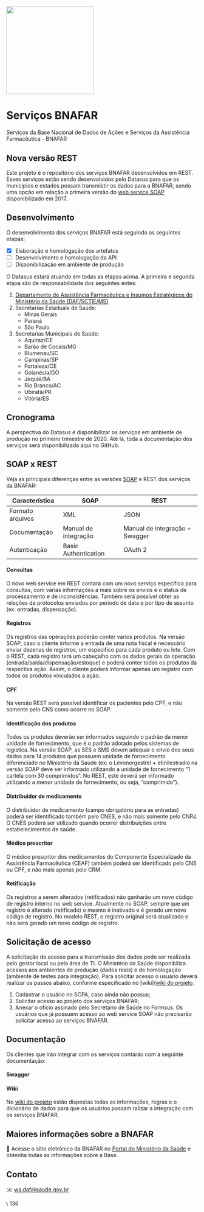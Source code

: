 # <img src="https://github.com/CGMPAF/ServicosBnafar/blob/master/image/image_bnafar.png?raw=true" height="230">
# Serviços BNAFAR
Serviços da Base Nacional de Dados de Ações e Serviços da Assistência Farmacêutica - BNAFAR
## Nova versão REST
Este projeto é o repositório dos serviços BNAFAR desenvolvidos em REST. Esses serviços estão sendo desenvolvidos pelo Datasus para que os municipios e estados possam transmistir os dados para a BNAFAR, sendo uma opção em relação a primeira versão do [web service SOAP](https://github.com/wsbndaf/Webservice) disponibilizado em 2017.
## Desenvolvimento
O desenvolvimento dos serviços BNAFAR está seguindo as seguintes etapas:
- [x] Elaboração e homologação dos artefatos
- [ ] Desenvolvimento e homologação da API
- [ ] Disponibilização em ambiente de produção

O Datasus estará atuando em todas as etapas acima.
A primeira e segunda etapa são de responsabilidade dos seguintes entes:
1. [Departamento de Assistência Farmacêutica e Insumos Estratégicos do Ministério da Saúde (DAF/SCTIE/MS)](http://www.saude.gov.br/assistencia-farmaceutica)
2. Secretarias Estaduais de Saúde:
    - Minas Gerais
    - Paraná
    - São Paulo
6. Secretarias Municipais de Saúde:
    - Aquiraz/CE
    - Barão de Cocais/MG
    - Blumenau/SC
    - Campinas/SP
    - Fortaleza/CE
    - Goianésia/GO
    - Jequié/BA
    - Rio Branco/AC
    - Ubiratã/PR
    - Vitória/ES
## Cronograma
A perspectiva do Datasus é disponibilizar os serviços em ambiente de produção no primeiro trimestre de 2020. 
Até lá, toda a documentação dos serviços será disponibilizada aqui no GitHub. 
## SOAP x REST
Veja as principais diferenças entre as versões [SOAP](https://github.com/wsbndaf/Webservice) e REST dos serviços da BNAFAR:

Característica | SOAP | REST
-------------- | ---- | ----
Formato arquivos | XML | JSON
Documentação | Manual de integração | Manual de integração + Swagger
Autenticação | Basic Authentication | OAuth 2
#### Consultas
O novo web service em REST contará com um novo serviço especifico para consultas, com várias informações a mais sobre os envios e o status de processamento e de inconsistências. Também será possível obter as relações de protocolos enviados por período de data e por tipo de assunto (ex: entradas, dispensação).
#### Registros
Os registros das operações poderão conter vários produtos. Na versão SOAP, caso o cliente informe a entrada de uma nota fiscal é necessário enviar dezenas de registros, um especifico para cada produto ou lote. Com o REST, cada registro terá um cabeçalho com os dados gerais da operação (entrada/saída/dispensação/estoque) e poderá conter todos os produtos da respectiva ação. Assim, o cliente poderá informar apenas um registro com todos os produtos vinculados a ação.
#### CPF
Na versão REST será possível identificar os pacientes pelo CPF, e não somente pelo CNS como ocorre no SOAP.
#### Identificação dos produtos
Todos os produtos deverão ser informados seguindo o padrão da menor unidade de fornecimento, que é o padrão adotado pelos sistemas de logística. Na versão SOAP, as SES e SMS devem adequar o envio dos seus dados para 14 produtos que possuem unidade de fornecimento diferenciado no Ministério da Saúde (ex: o Levonorgestrel + etinilestradio na versão SOAP deve ser informado utilizando a unidade de fornecimento “1 cartela com 30 comprimidos”. No REST, este deverá ser informado utilizando a menor unidade de fornecimento, ou seja, “comprimido”).
#### Distribuidor de medicamento 
O distribuidor de medicamento (campo obrigatório para as entradas) poderá ser identificado também pelo CNES, e não mais somente pelo CNPJ. O CNES poderá ser utilizado quando ocorrer distribuições entre estabelecimentos de saúde.
#### Médico prescritor
O médico prescritor dos medicamentos do Componente Especializado da Assistência Farmacêutica (CEAF) também poderá ser identificado pelo CNS ou CPF, e não mais apenas pelo CRM.
#### Retificação
Os registros a serem alterados (retificados) não ganharão um novo código de registro interno no web service. Atualmente no SOAP, sempre que um registro é alterado (retificado) o mesmo é inativado e é gerado um novo código de registro. No modelo REST, o registro original será atualizado e não será gerado um novo código de registro.
## Solicitação de acesso
A solicitação de acesso para a transmissão dos dados pode ser realizada pelo gestor local ou pela área de TI. O Ministério da Saúde disponibiliza acessos aos ambientes de produção (dados reais) e de homologação (ambiente de testes para integração). Para solicitar acesso o usuário deverá realizar os passos abaixo, conforme especificado no [wiki]([wiki do projeto](https://github.com/CGMPAF/ServicosBnafar/wiki/Solicita%C3%A7%C3%A3o-de-acesso).
1. Cadastrar o usuário no SCPA, caso ainda não possua;
2. Solicitar acesso ao projeto dos serviços BNAFAR;
3. Anexar o ofício assinado pelo Secretário de Saúde no Formsus.
Os usuários que já possuem acesso ao web service SOAP não precisarão solicitar acesso ao serviços BNAFAR.
## Documentação
Os clientes que irão integrar com os serviços contarão com a seguinte documentação:
#### Swagger
#### Wiki
No [wiki do projeto](https://github.com/CGMPAF/ServicosBnafar/wiki/Wiki-Servi%C3%A7os-BNAFAR) estão dispostas todas as informações, regras e o dicionário de dados para que os usuários possam ralizar a integração com os serviços BNAFAR.
## Maiores informações sobre a BNAFAR
:link: Acesse o sítio eletrônico da BNAFAR no [Portal do Ministério da Saúde](http://www.saude.gov.br/assistencia-farmaceutica/base-nacional-de-dados) e obtenha todas as informações sobre a Base.
## Contato
:envelope: ws.daf@saude.gov.br

:telephone_receiver: 136
